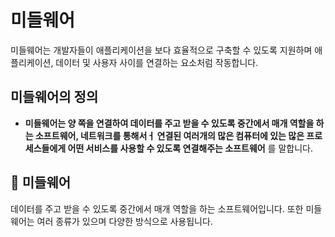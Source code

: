 # 미들웨어 

미들웨어는 개발자들이 애플리케이션을 보다 효율적으로 구축할 수 있도록 지원하며 애플리케이션, 데이터 및 사용자 사이를 연결하는 요소처럼 작동합니다.

## 미들웨어의 정의

- __미들웨어는 양 쪽을 연결하여 데이터를 주고 받을 수 있도록 중간에서 매개 역할을 하는 소프트웨어, 네트워크를 통해서ㅓ 연결된 여러개의 많은 컴퓨터에 있는 많은 프로세스들에게 어떤 서비스를 사용할 수 있도록 연결해주는 소프트웨어__ 를 말합니다.

## 📝 미들웨어

  데이터를 주고 받을 수 있도록 중간에서 매개 역할을 하는 소프트웨어입니다.
  또한 미들웨어는 여러 종류가 있으며 다양한 방식으로 사용됩니다.
